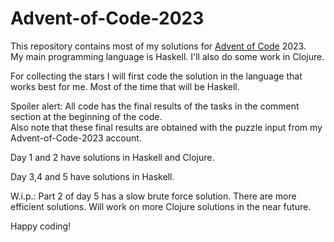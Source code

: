 # Advent-of-Code-2023

This repository contains most of my solutions for [Advent of Code](https://adventofcode.com) 2023.\
My main programming language is Haskell. I'll also do some work in Clojure.

For collecting the stars I will first code the solution in the language that works best for me. 
Most of the time that will be Haskell.

Spoiler alert: All code has the final results of the tasks in the comment section at the beginning of the code.\
Also note that these final results are obtained with the puzzle input from my Advent-of-Code-2023 account.

Day 1 and 2 have solutions in Haskell and Clojure.

Day 3,4 and 5 have solutions in Haskell.

W.i.p.:
Part 2 of day 5 has a slow brute force solution. There are more efficient solutions.
Will work on more Clojure solutions in the near future.

Happy coding!
